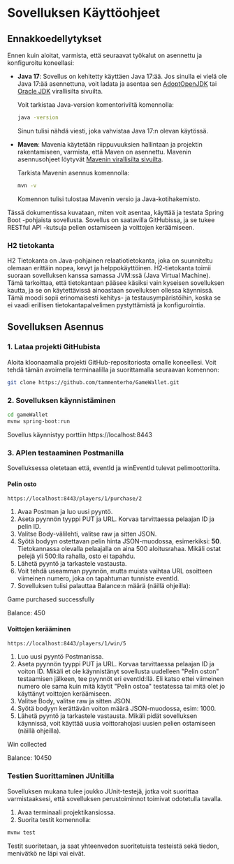 # Sovelluksen Käyttöohjeet

## Ennakkoedellytykset

Ennen kuin aloitat, varmista, että seuraavat työkalut on asennettu ja konfiguroitu koneellasi:

- **Java 17**: Sovellus on kehitetty käyttäen Java 17:ää. Jos sinulla ei vielä ole Java 17:ää asennettuna, voit ladata ja asentaa sen [AdoptOpenJDK](https://adoptopenjdk.net/) tai [Oracle JDK](https://www.oracle.com/java/technologies/javase/jdk17-archive-downloads.html) virallisilta sivuilta.

  Voit tarkistaa Java-version komentoriviltä komennolla:

  ```bash
  java -version
  ```

  Sinun tulisi nähdä viesti, joka vahvistaa Java 17:n olevan käytössä.

- **Maven**: Mavenia käytetään riippuvuuksien hallintaan ja projektin rakentamiseen, varmista, että Maven on asennettu. Mavenin asennusohjeet löytyvät [Mavenin virallisilta sivuilta](https://maven.apache.org/install.html).

  Tarkista Mavenin asennus komennolla:

  ```bash
  mvn -v
  ```

  Komennon tulisi tulostaa Mavenin versio ja Java-kotihakemisto.

Tässä dokumentissa kuvataan, miten voit asentaa, käyttää ja testata Spring Boot -pohjaista sovellusta. Sovellus on saatavilla GitHubissa, ja se tukee RESTful API -kutsuja pelien ostamiseen ja voittojen keräämiseen.

### H2 tietokanta

H2 Tietokanta on Java-pohjainen relaatiotietokanta, joka on suunniteltu olemaan erittäin nopea, kevyt ja helppokäyttöinen. H2-tietokanta toimii suoraan sovelluksen kanssa samassa JVM:ssä (Java Virtual Machine). Tämä tarkoittaa, että tietokantaan pääsee käsiksi vain kyseisen sovelluksen kautta, ja se on käytettävissä ainoastaan sovelluksen ollessa käynnissä. Tämä moodi sopii erinomaisesti kehitys- ja testausympäristöihin, koska se ei vaadi erillisen tietokantapalvelimen pystyttämistä ja konfigurointia.

## Sovelluksen Asennus

### 1. Lataa projekti GitHubista

Aloita kloonaamalla projekti GitHub-repositoriosta omalle koneellesi. Voit tehdä tämän avoimella terminaalilla ja suorittamalla seuraavan komennon:

```bash
git clone https://github.com/tammenterho/GameWallet.git
```

### 2. Sovelluksen käynnistäminen

```bash
cd gameWallet
mvnw spring-boot:run
```

Sovellus käynnistyy porttiin https://localhost:8443

### 3. APIen testaaminen Postmanilla

Sovelluksessa oletetaan että, eventId ja winEventId tulevat pelimoottorilta.

#### Pelin osto


```
https://localhost:8443/players/1/purchase/2
```

1. Avaa Postman ja luo uusi pyyntö.
2. Aseta pyynnön tyyppi PUT ja URL. Korvaa tarvittaessa pelaajan ID ja pelin ID. 
3. Valitse Body-välilehti, valitse raw ja sitten JSON. 
4. Syötä bodyyn ostettavan pelin hinta JSON-muodossa, esimerkiksi: **50**. Tietokannassa olevalla pelaajalla on aina 500 aloitusrahaa. Mikäli ostat pelejä yli 500:lla rahalla, osto ei tapahdu. 
5. Lähetä pyyntö ja tarkastele vastausta. 
6. Voit tehdä useamman pyynnön, mutta muista vaihtaa URL osoitteen viimeinen numero, joka on tapahtuman tunniste eventId. 
7. Sovelluksen tulisi palauttaa Balance:n määrä (näillä ohjeilla):

Game purchased successfully

Balance: 450

#### Voittojen kerääminen


```
https://localhost:8443/players/1/win/5
```

1. Luo uusi pyyntö Postmanissa.
2. Aseta pyynnön tyyppi PUT ja URL. Korvaa tarvittaessa pelaajan ID ja voiton ID. Mikäli et ole käynnistänyt sovellusta uudelleen "Pelin oston" testaamisen jälkeen, tee pyynnöt eri eventId:llä. Eli katso ettei viimeinen numero ole sama kuin mitä käytit "Pelin ostoa" testatessa tai mitä olet jo käyttänyt voittojen keräämiseen. 
3. Valitse Body, valitse raw ja sitten JSON. 
4. Syötä bodyyn kerättävän voiton määrä JSON-muodossa, esim: 1000. 
5. Lähetä pyyntö ja tarkastele vastausta. Mikäli pidät sovelluksen käynnissä, voit käyttää uusia voittorahojasi uusien pelien ostamiseen (näillä ohjeilla).

Win collected

Balance: 10450

### Testien Suorittaminen JUnitilla

Sovelluksen mukana tulee joukko JUnit-testejä, jotka voit suorittaa varmistaaksesi, että sovelluksen perustoiminnot toimivat odotetulla tavalla. 

1. Avaa terminaali projektikansiossa.
2. Suorita testit komennolla:

```bash
mvnw test
```

Testit suoritetaan, ja saat yhteenvedon suoritetuista testeistä sekä tiedon, menivätkö ne läpi vai eivät.
